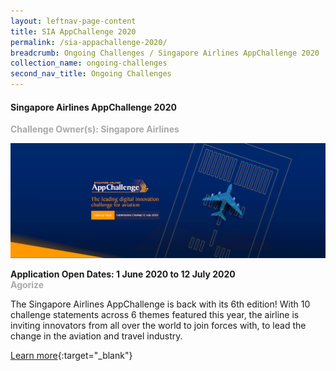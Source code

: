 ```yaml
---
layout: leftnav-page-content
title: SIA AppChallenge 2020
permalink: /sia-appachallenge-2020/
breadcrumb: Ongoing Challenges / Singapore Airlines AppChallenge 2020
collection_name: ongoing-challenges
second_nav_title: Ongoing Challenges
---
```


#### Singapore Airlines AppChallenge 2020

<font color="#a9a9a9"><b>Challenge Owner(s): Singapore Airlines</b></font>

[![1](/images/ongoing-challenges/AppChallenge2020.png)](https://appchallenge.singaporeair.com/en/challenges/startup?lang=en)

**Application Open Dates: 1 June 2020 to 12 July 2020**<br>
<font color=" #a9a9a9"><b>Agorize</b></font>

The Singapore Airlines AppChallenge is back with its 6th edition! With 10 challenge statements across 6 themes featured this year, the airline is inviting innovators from all over the world to join forces with, to lead the change in the aviation and travel industry.

[Learn more](https://appchallenge.singaporeair.com/en/challenges/startup?lang=en){:target="_blank"}
